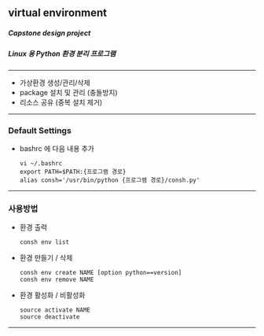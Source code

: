 ## virtual environment
##### Capstone design project
##### Linux 용 Python 환경 분리 프로그램

-----
- 가상환경 생성/관리/삭제
- package 설치 및 관리 (충돌방지)
- 리소스 공유 (중복 설치 제거)

-----
### Default Settings
- bashrc 에 다음 내용 추가

      vi ~/.bashrc
      export PATH=$PATH:{프로그램 경로}
      alias consh='/usr/bin/python {프로그램 경로}/consh.py'


-----
### 사용방법
- 환경 출력

      consh env list
      
- 환경 만들기 / 삭제

      consh env create NAME [option python==version]
      consh env remove NAME
      
      
- 환경 활성화 / 비활성화

      source activate NAME
      source deactivate
      


-------

